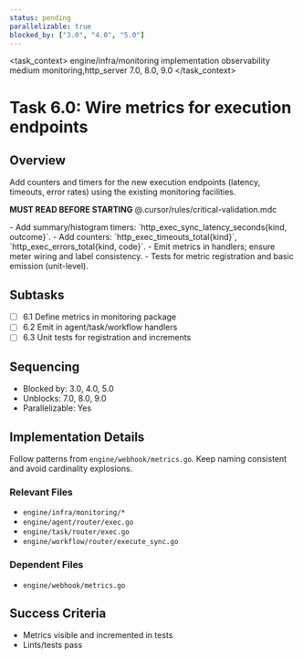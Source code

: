 ```yaml
---
status: pending
parallelizable: true
blocked_by: ["3.0", "4.0", "5.0"]
---
```


<task_context>
<domain>engine/infra/monitoring</domain>
<type>implementation</type>
<scope>observability</scope>
<complexity>medium</complexity>
<dependencies>monitoring,http_server</dependencies>
<unblocks>7.0, 8.0, 9.0</unblocks>
</task_context>

# Task 6.0: Wire metrics for execution endpoints

## Overview

Add counters and timers for the new execution endpoints (latency, timeouts, error rates) using the existing monitoring facilities.

<import>**MUST READ BEFORE STARTING** @.cursor/rules/critical-validation.mdc</import>

<requirements>
- Add summary/histogram timers: `http_exec_sync_latency_seconds{kind, outcome}`.
- Add counters: `http_exec_timeouts_total{kind}`, `http_exec_errors_total{kind, code}`.
- Emit metrics in handlers; ensure meter wiring and label consistency.
- Tests for metric registration and basic emission (unit-level).
</requirements>

## Subtasks

- [ ] 6.1 Define metrics in monitoring package
- [ ] 6.2 Emit in agent/task/workflow handlers
- [ ] 6.3 Unit tests for registration and increments

## Sequencing

- Blocked by: 3.0, 4.0, 5.0
- Unblocks: 7.0, 8.0, 9.0
- Parallelizable: Yes

## Implementation Details

Follow patterns from `engine/webhook/metrics.go`. Keep naming consistent and avoid cardinality explosions.

### Relevant Files

- `engine/infra/monitoring/*`
- `engine/agent/router/exec.go`
- `engine/task/router/exec.go`
- `engine/workflow/router/execute_sync.go`

### Dependent Files

- `engine/webhook/metrics.go`

## Success Criteria

- Metrics visible and incremented in tests
- Lints/tests pass
